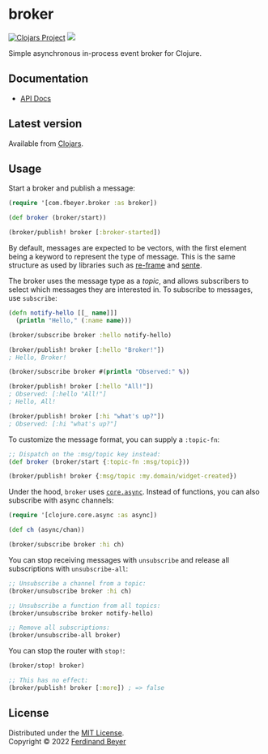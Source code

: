 # broker

[![Clojars Project](https://img.shields.io/clojars/v/com.fbeyer/broker.svg)][clojars]
[![](https://cljdoc.org/badge/com.fbeyer/broker)][cljdoc]

Simple asynchronous in-process event broker for Clojure.

## Documentation

* [API Docs][cljdoc]

## Latest version

Available from [Clojars][clojars].


## Usage

Start a broker and publish a message:

```clojure
(require '[com.fbeyer.broker :as broker])

(def broker (broker/start))

(broker/publish! broker [:broker-started])
```

By default, messages are expected to be vectors, with the first element being
a keyword to represent the type of message.  This is the same structure as
used by libraries such as [re-frame] and [sente].

The broker uses the message type as a _topic_, and allows subscribers to select
which messages they are interested in.  To subscribe to messages,
use `subscribe`:

```clojure
(defn notify-hello [[_ name]]]
  (println "Hello," (:name name)))

(broker/subscribe broker :hello notify-hello)

(broker/publish! broker [:hello "Broker!"])
; Hello, Broker!

(broker/subscribe broker #(println "Observed:" %))

(broker/publish! broker [:hello "All!"])
; Observed: [:hello "All!"]
; Hello, All!

(broker/publish! broker [:hi "what's up?"])
; Observed: [:hi "what's up?"]
```

To customize the message format, you can supply a `:topic-fn`:

```clojure
;; Dispatch on the :msg/topic key instead:
(def broker (broker/start {:topic-fn :msg/topic}))

(broker/publish! broker {:msg/topic :my.domain/widget-created})
```


Under the hood, `broker` uses [`core.async`][core.async].  Instead of
functions, you can also subscribe with async channels:

```clojure
(require '[clojure.core.async :as async])

(def ch (async/chan))

(broker/subscribe broker :hi ch)
```

You can stop receiving messages with `unsubscribe` and release all
subscriptions with `unsubscribe-all`:

```clojure
;; Unsubscribe a channel from a topic:
(broker/unsubscribe broker :hi ch)

;; Unsubscribe a function from all topics:
(broker/unsubscribe broker notify-hello)

;; Remove all subscriptions:
(broker/unsubscribe-all broker)
```

You can stop the router with `stop!`:

```clojure
(broker/stop! broker)

;; This has no effect:
(broker/publish! broker [:more]) ; => false
```

## License

Distributed under the [MIT License].  
Copyright &copy; 2022 [Ferdinand Beyer]

[core.async]: https://github.com/clojure/core.async
[clojars]: https://clojars.org/com.fbeyer/broker
[cljdoc]: https://cljdoc.org/jump/release/com.fbeyer/broker
[re-frame]: https://github.com/day8/re-frame
[sente]: https://github.com/ptaoussanis/sente

[Ferdinand Beyer]: https://fbeyer.com
[MIT License]: https://opensource.org/licenses/MIT
